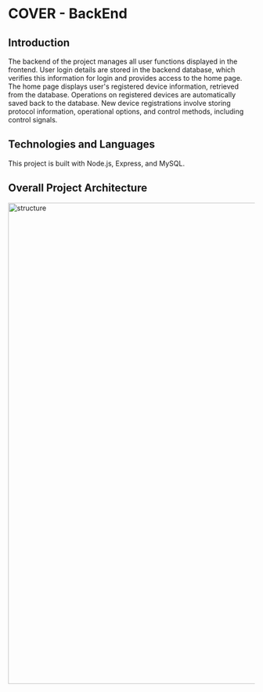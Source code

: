 # COVER - BackEnd

## Introduction

The backend of the project manages all user functions displayed in the frontend. User login details are stored in the backend database, which verifies this information for login and provides access to the home page. The home page displays user's registered device information, retrieved from the database. Operations on registered devices are automatically saved back to the database. New device registrations involve storing protocol information, operational options, and control methods, including control signals.

## Technologies and Languages

This project is built with Node.js, Express, and MySQL.

## Overall Project Architecture

<img width="981" alt="structure" src="https://github.com/HYU-SE-COVER/Cover-FE/assets/105297115/7b37aac8-a88e-452a-ac7f-03e93078b7b9">

